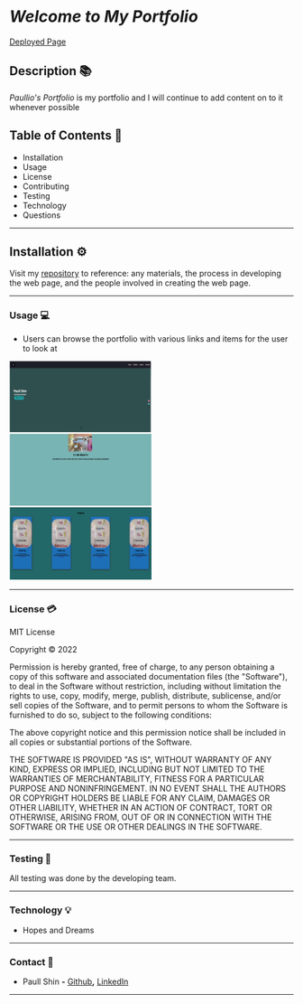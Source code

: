 # ***Welcome to My Portfolio***

[Deployed Page](https://github.com/paullsshin/weather-wizard)

<!-- deployed application -->
## **Description** 📚

*Paullio's Portfolio* is my portfolio and I will continue to add content on to it whenever possible
## **Table of Contents** 📄

* Installation
* Usage
* License
* Contributing
* Testing
* Technology
* Questions

---

## **Installation** ⚙️

Visit my [repository](https://github.com/paullsshin/Paullios-Portfolio) to reference: any materials, the process in developing the web page, and the people involved in creating the web page.
<hr>

### **Usage** 💻
* Users can browse the portfolio with various links and items for the user to look at

<img src ="./assets/IMG/Screenshot 2022-12-19 17.16.03.png" width="50%">
<img src ="./assets/IMG/Screenshot 2022-12-19 17.23.13.png" width="50%">
<img src ="./assets/IMG/Screenshot 2022-12-19 17.23.44.png" width="50%">
</p>

<hr>

### **License** 💳

MIT License

Copyright © 2022

Permission is hereby granted, free of charge, to any person obtaining a copy of this software and associated documentation files (the "Software"), to deal in the Software without restriction, including without limitation the rights to use, copy, modify, merge, publish, distribute, sublicense, and/or sell copies of the Software, and to permit persons to whom the Software is furnished to do so, subject to the following conditions:

The above copyright notice and this permission notice shall be included in all copies or substantial portions of the Software.

THE SOFTWARE IS PROVIDED "AS IS", WITHOUT WARRANTY OF ANY KIND, EXPRESS OR IMPLIED, INCLUDING BUT NOT LIMITED TO THE WARRANTIES OF MERCHANTABILITY, FITNESS FOR A PARTICULAR PURPOSE AND NONINFRINGEMENT. IN NO EVENT SHALL THE AUTHORS OR COPYRIGHT HOLDERS BE LIABLE FOR ANY CLAIM, DAMAGES OR OTHER LIABILITY, WHETHER IN AN ACTION OF CONTRACT, TORT OR OTHERWISE, ARISING FROM, OUT OF OR IN CONNECTION WITH THE SOFTWARE OR THE USE OR OTHER DEALINGS IN THE SOFTWARE.
<hr>

### **Testing** 📝
All testing was done by the developing team.
<hr>

### **Technology** 💡
* Hopes and Dreams
<hr>

### **Contact** 📱
* Paull Shin **-** [Github](https://github.com/paullsshin)**,** [LinkedIn](https://www.linkedin.com/in/paull-shin-b3b0b410b/)
***
